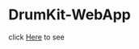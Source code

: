 # DrumKit-WebApp

click [Here](#%20%5BDrumKit-WebApp%5D%28https://ijlalahmad845.github.io/DrumKit-WebApp/%29) to see
